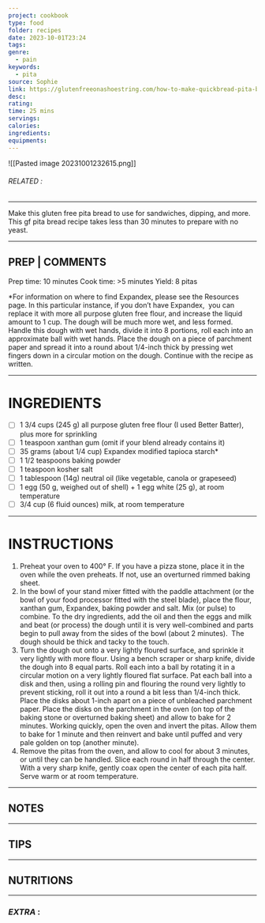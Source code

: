 ```yaml
---
project: cookbook
type: food
folder: recipes
date: 2023-10-01T23:24
tags: 
genre:
  - pain
keywords:
  - pita
source: Sophie
link: https://glutenfreeonashoestring.com/how-to-make-quickbread-pita-bread-step-x-step/?goal=0_f8910d658b-a2854f9fe5-61356569
desc: 
rating: 
time: 25 mins
servings: 
calories: 
ingredients: 
equipments:
---
```


![[Pasted image 20231001232615.png]]
###### *RELATED* : 
---
Make this gluten free pita bread to use for sandwiches, dipping, and more. This gf pita bread recipe takes less than 30 minutes to prepare with no yeast.

---
## PREP | COMMENTS

Prep time: 10 minutes Cook time: >5 minutes Yield: 8 pitas

*For information on where to find Expandex, please see the Resources page. In this particular instance, if you don’t have Expandex,  you can replace it with more all purpose gluten free flour, and increase the liquid amount to 1 cup. The dough will be much more wet, and less formed. Handle this dough with wet hands, divide it into 8 portions, roll each into an approximate ball with wet hands. Place the dough on a piece of parchment paper and spread it into a round about 1/4-inch thick by pressing wet fingers down in a circular motion on the dough. Continue with the recipe as written.

---
# INGREDIENTS

- [ ] 1 3/4 cups (245 g) all purpose gluten free flour (I used Better Batter), plus more for sprinkling
- [ ] 1 teaspoon xanthan gum (omit if your blend already contains it)
- [ ] 35 grams (about 1/4 cup) Expandex modified tapioca starch*
- [ ] 1 1/2 teaspoons baking powder
- [ ] 1 teaspoon kosher salt
- [ ] 1 tablespoon (14g) neutral oil (like vegetable, canola or grapeseed)
- [ ] 1 egg (50 g, weighed out of shell) + 1 egg white (25 g), at room temperature
- [ ] 3/4 cup (6 fluid ounces) milk, at room temperature

---
# INSTRUCTIONS

1. Preheat your oven to 400° F. If you have a pizza stone, place it in the oven while the oven preheats. If not, use an overturned rimmed baking sheet.
2. In the bowl of your stand mixer fitted with the paddle attachment (or the bowl of your food processor fitted with the steel blade), place the flour, xanthan gum, Expandex, baking powder and salt. Mix (or pulse) to combine. To the dry ingredients, add the oil and then the eggs and milk and beat (or process) the dough until it is very well-combined and parts begin to pull away from the sides of the bowl (about 2 minutes).  The dough should be thick and tacky to the touch.
3. Turn the dough out onto a very lightly floured surface, and sprinkle it very lightly with more flour. Using a bench scraper or sharp knife, divide the dough into 8 equal parts. Roll each into a ball by rotating it in a circular motion on a very lightly floured flat surface. Pat each ball into a disk and then, using a rolling pin and flouring the round very lightly to prevent sticking, roll it out into a round a bit less than 1/4-inch thick. Place the disks about 1-inch apart on a piece of unbleached parchment paper. Place the disks on the parchment in the oven (on top of the baking stone or overturned baking sheet) and allow to bake for 2 minutes. Working quickly, open the oven and invert the pitas. Allow them to bake for 1 minute and then reinvert and bake until puffed and very pale golden on top (another minute).
4. Remove the pitas from the oven, and allow to cool for about 3 minutes, or until they can be handled. Slice each round in half through the center. With a very sharp knife, gently coax open the center of each pita half. Serve warm or at room temperature.

---
## NOTES



---
## TIPS



---
## NUTRITIONS



---
### *EXTRA* :



